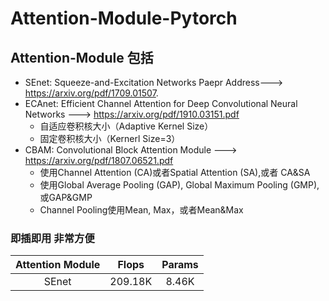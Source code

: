 # Attention-Module-Pytorch

## Attention-Module 包括

* SEnet: Squeeze-and-Excitation Networks   Paepr Address---> https://arxiv.org/pdf/1709.01507.
* ECAnet: Efficient Channel Attention for Deep Convolutional Neural Networks ---> https://arxiv.org/pdf/1910.03151.pdf
    * 自适应卷积核大小（Adaptive Kernel Size）
    * 固定卷积核大小（Kernerl Size=3）
* CBAM: Convolutional Block Attention Module ---> https://arxiv.org/pdf/1807.06521.pdf
    * 使用Channel Attention (CA)或者Spatial Attention (SA),或者 CA&SA
    * 使用Global Average Pooling (GAP), Global Maximum Pooling (GMP),或GAP&GMP
    * Channel Pooling使用Mean, Max，或者Mean&Max 

### 即插即用 非常方便
|Attention Module| Flops | Params |
| :----:|  :----:| :----:|
|SEnet| 209.18K |8.46K|